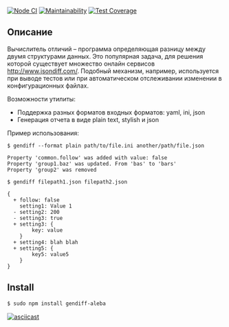 [![Node CI](https://github.com/AlexBalykin/frontend-project-lvl2/workflows/Node%20CI/badge.svg)](https://github.com/AlexBalykin/frontend-project-lvl2/actions)
[![Maintainability](https://api.codeclimate.com/v1/badges/620ae605ea1d1fd2bd7f/maintainability)](https://codeclimate.com/github/AlexBalykin/frontend-project-lvl2/maintainability)
[![Test Coverage](https://api.codeclimate.com/v1/badges/620ae605ea1d1fd2bd7f/test_coverage)](https://codeclimate.com/github/AlexBalykin/frontend-project-lvl2/test_coverage)

## Описание
Вычислитель отличий – программа определяющая разницу между двумя структурами данных. Это популярная задача, для решения которой существует множество онлайн сервисов http://www.jsondiff.com/. Подобный механизм, например, используется при выводе тестов или при автоматическом отслеживании изменении в конфигурационных файлах.

Возможности утилиты:

* Поддержка разных форматов входных форматов: yaml, ini, json
* Генерация отчета в виде plain text, stylish и json

Пример использования:

```
$ gendiff --format plain path/to/file.ini another/path/file.json

Property 'common.follow' was added with value: false
Property 'group1.baz' was updated. From 'bas' to 'bars'
Property 'group2' was removed

$ gendiff filepath1.json filepath2.json

{
  + follow: false
    setting1: Value 1
  - setting2: 200
  - setting3: true
  + setting3: {
        key: value
    }
  + setting4: blah blah
  + setting5: {
        key5: value5
    }
}
```

## Install
```sh
$ sudo npm install gendiff-aleba
```

[![asciicast](https://asciinema.org/a/N3i7yl3gb5HsA2e5NOc9mjkYB.svg)](https://asciinema.org/a/N3i7yl3gb5HsA2e5NOc9mjkYB)